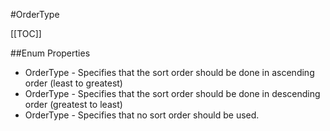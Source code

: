 #OrderType

[[TOC]]

##Enum Properties 

* OrderType -  Specifies that the sort order should be done in ascending order (least to greatest) 
* OrderType -  Specifies that the sort order should be done in descending order (greatest to least) 
* OrderType -  Specifies that no sort order should be used. 